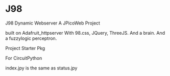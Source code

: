 # J98
J98 Dynamic Webserver
A JPicoWeb Project

built on Adafruit_httpserver
With 98.css, JQuery, ThreeJS.
And a brain.
And a fuzzylogic perceptron.

Project Starter Pkg

For CircuitPython

index.jpy is the same as status.jpy
